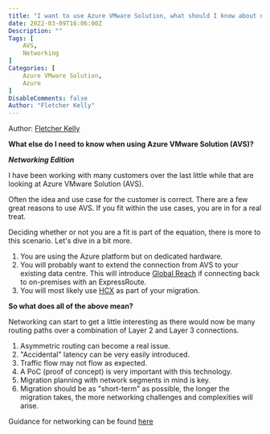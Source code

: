 ```yaml
---
title: "I want to use Azure VMware Solution, what should I know about networking?"
date: 2022-03-09T16:06:00Z
Description: ""
Tags: [
    AVS,
    Networking    
]
Categories: [
    Azure VMware Solution,
    Azure
]
DisableComments: false
Author: "Fletcher Kelly"
---
```


Author: [Fletcher Kelly](http://localhost:1313/page/fletcherkelly/)  

**What else do I need to know when using Azure VMware Solution (AVS)?**

***Networking Edition***

I have been working with many customers over the last little while that are looking at Azure VMware Solution (AVS).

Often the idea and use case for the customer is correct. There are a few great reasons to use AVS. If you fit within the use cases, you are in for a real treat.

Deciding whether or not you are a fit is part of the equation, there is more to this scenario. Let's dive in a bit more.

1. You are using the Azure platform but on dedicated hardware.
1. You will probably want to extend the connection from AVS to your existing data centre. This will introduce [Global Reach](https://docs.microsoft.com/en-us/azure/azure-vmware/tutorial-expressroute-global-reach-private-cloud) if connecting back to on-premises with an ExpressRoute.
1. You will most likely use [HCX](https://docs.microsoft.com/en-us/azure/azure-vmware/configure-vmware-hcx) as part of your migration.

**So what does all of the above mean?**

Networking can start to get a little interesting as there would now be many routing paths over a combination of Layer 2 and Layer 3 connections.

1. Asymmetric routing can become a real issue.
1. "Accidental" latency can be very easily introduced.
1. Traffic flow may not flow as expected.
1. A PoC (proof of concept) is very important with this technology.
1. Migration planning with network segments in mind is key.
1. Migration should be as "short-term" as possible, the longer the migration takes, the more networking challenges and complexities will arise.

Guidance for networking can be found [here](https://docs.microsoft.com/en-us/azure/cloud-adoption-framework/scenarios/azure-vmware/eslz-network-topology-connectivity)
